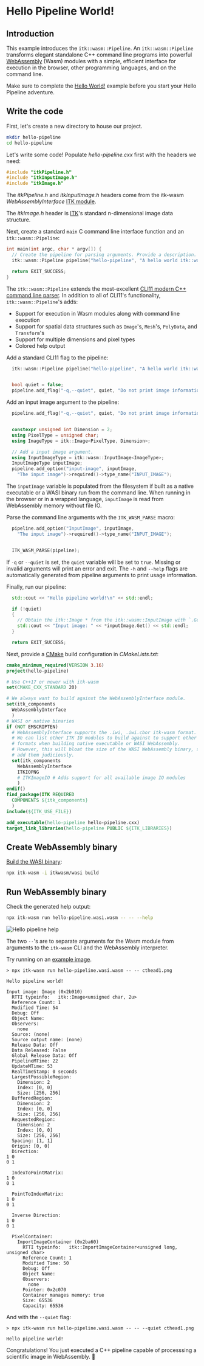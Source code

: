 # Hello Pipeline World!

## Introduction

This example introduces the `itk::wasm::Pipeline`. An `itk::wasm::Pipeline` transforms elegant standalone C++ command line programs into powerful [WebAssembly](https://webassembly.org/) (Wasm) modules with a simple, efficient interface for execution in the browser, other programming languages, and on the command line.

Make sure to complete the [Hello World!](./hello_world) example before you start your Hello Pipeline adventure.

## Write the code

First, let's create a new directory to house our project.

```sh
mkdir hello-pipeline
cd hello-pipeline
```

Let's write some code! Populate *hello-pipeline.cxx* first with the headers we need:

```cpp
#include "itkPipeline.h"
#include "itkInputImage.h"
#include "itkImage.h"
```

The *itkPipeline.h* and *itkInputImage.h* headers come from the itk-wasm *WebAssemblyInterface* [ITK module](https://www.kitware.com/advance-itk-with-modules/).

The *itkImage.h* header is [ITK](https://itk.org)'s standard n-dimensional image data structure.

Next, create a standard `main` C command line interface function and an `itk::wasm::Pipeline`:


```cpp
int main(int argc, char * argv[]) {
  // Create the pipeline for parsing arguments. Provide a description.
  itk::wasm::Pipeline pipeline("hello-pipeline", "A hello world itk::wasm::Pipeline", argc, argv);

  return EXIT_SUCCESS;
}
```

The `itk::wasm::Pipeline` extends the most-excellent [CLI11 modern C++ command line parser](https://github.com/CLIUtils/CLI11). In addition to all of CLI11's functionality, `itk::wasm::Pipeline`'s adds:

- Support for execution in Wasm modules along with command line execution
- Support for spatial data structures such as `Image`'s, `Mesh`'s, `PolyData`, and `Transform`'s
- Support for multiple dimensions and pixel types
- Colored help output

Add a standard CLI11 flag to the pipeline:

```cpp
  itk::wasm::Pipeline pipeline("hello-pipeline", "A hello world itk::wasm::Pipeline", argc, argv);


  bool quiet = false;
  pipeline.add_flag("-q,--quiet", quiet, "Do not print image information");
```

Add an input image argument to the pipeline:

```cpp
  pipeline.add_flag("-q,--quiet", quiet, "Do not print image information");


  constexpr unsigned int Dimension = 2;
  using PixelType = unsigned char;
  using ImageType = itk::Image<PixelType, Dimension>;

  // Add a input image argument.
  using InputImageType = itk::wasm::InputImage<ImageType>;
  InputImageType inputImage;
  pipeline.add_option("input-image", inputImage,
    "The input image")->required()->type_name("INPUT_IMAGE");
```

The `inputImage` variable is populated from the filesystem if built as a native executable or a WASI binary run from the command line. When running in the browser or in a wrapped language, `inputImage` is read from WebAssembly memory without file IO.

Parse the command line arguments with the `ITK_WASM_PARSE` macro:

```cpp
  pipeline.add_option("InputImage", inputImage,
    "The input image")->required()->type_name("INPUT_IMAGE");


  ITK_WASM_PARSE(pipeline);
```

If `-q` or `--quiet` is set, the `quiet` variable will be set to `true`. Missing or invalid arguments will print an error and exit. The `-h` and `--help` flags are automatically generated from pipeline arguments to print usage information.

Finally, run our pipeline:
```cpp
  std::cout << "Hello pipeline world!\n" << std::endl;

  if (!quiet)
  {
    // Obtain the itk::Image * from the itk::wasm::InputImage with `.Get()`.
    std::cout << "Input image: " << *inputImage.Get() << std::endl;
  }

  return EXIT_SUCCESS;
```

Next, provide a [CMake](https://cmake.org/) build configuration in *CMakeLists.txt*:

```cmake
cmake_minimum_required(VERSION 3.16)
project(hello-pipeline)

# Use C++17 or newer with itk-wasm
set(CMAKE_CXX_STANDARD 20)

# We always want to build against the WebAssemblyInterface module.
set(itk_components
  WebAssemblyInterface
  )
# WASI or native binaries
if (NOT EMSCRIPTEN)
  # WebAssemblyInterface supports the .iwi, .iwi.cbor itk-wasm format.
  # We can list other ITK IO modules to build against to support other
  # formats when building native executable or WASI WebAssembly.
  # However, this will bloat the size of the WASI WebAssembly binary, so
  # add them judiciously.
  set(itk_components
    WebAssemblyInterface
    ITKIOPNG
    # ITKImageIO # Adds support for all available image IO modules
    )
endif()
find_package(ITK REQUIRED
  COMPONENTS ${itk_components}
  )
include(${ITK_USE_FILE})

add_executable(hello-pipeline hello-pipeline.cxx)
target_link_libraries(hello-pipeline PUBLIC ${ITK_LIBRARIES})
```

## Create WebAssembly binary

[Build the WASI binary](./hello_world):

```sh
npx itk-wasm -i itkwasm/wasi build
```

## Run WebAssembly binary

Check the generated help output:

```sh
npx itk-wasm run hello-pipeline.wasi.wasm -- -- --help
```

![Hello pipeline help](/_static/tutorial/hello_pipeline.png)

The two `--`'s are to separate arguments for the Wasm module from arguments to the `itk-wasm` CLI and the WebAssembly interpreter.

Try running on an [example image](https://data.kitware.com/api/v1/file/63041ac8f64de9b9501e5a22/download).

```
> npx itk-wasm run hello-pipeline.wasi.wasm -- -- cthead1.png

Hello pipeline world!

Input image: Image (0x2b910)
  RTTI typeinfo:   itk::Image<unsigned char, 2u>
  Reference Count: 1
  Modified Time: 54
  Debug: Off
  Object Name:
  Observers:
    none
  Source: (none)
  Source output name: (none)
  Release Data: Off
  Data Released: False
  Global Release Data: Off
  PipelineMTime: 22
  UpdateMTime: 53
  RealTimeStamp: 0 seconds
  LargestPossibleRegion:
    Dimension: 2
    Index: [0, 0]
    Size: [256, 256]
  BufferedRegion:
    Dimension: 2
    Index: [0, 0]
    Size: [256, 256]
  RequestedRegion:
    Dimension: 2
    Index: [0, 0]
    Size: [256, 256]
  Spacing: [1, 1]
  Origin: [0, 0]
  Direction:
1 0
0 1

  IndexToPointMatrix:
1 0
0 1

  PointToIndexMatrix:
1 0
0 1

  Inverse Direction:
1 0
0 1

  PixelContainer:
    ImportImageContainer (0x2ba60)
      RTTI typeinfo:   itk::ImportImageContainer<unsigned long, unsigned char>
      Reference Count: 1
      Modified Time: 50
      Debug: Off
      Object Name:
      Observers:
        none
      Pointer: 0x2c070
      Container manages memory: true
      Size: 65536
      Capacity: 65536
```

And with the `--quiet` flag:

```
> npx itk-wasm run hello-pipeline.wasi.wasm -- -- --quiet cthead1.png

Hello pipeline world!
```

Congratulations! You just executed a C++ pipeline capable of processsing a scientific image in WebAssembly. 🎉
